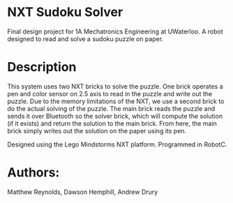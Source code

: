 # NXT Sudoku Solver
Final design project for 1A Mechatronics Engineering at UWaterloo. A robot designed to read and solve a sudoku puzzle on paper.

# Description
This system uses two NXT bricks to solve the puzzle. One brick operates a pen and color sensor on 2.5 axis to read in the puzzle and write out the puzzle. Due to the memory limitations of the NXT, we use a second brick to do the actual solving of the puzzle. The main brick reads the puzzle and sends it over Bluetooth so the solver brick, which will compute the solution (if it exists) and return the solution to the main brick. From here, the main brick simply writes out the solution on the paper using its pen.

Designed using the Lego Mindstorms NXT platform. Programmed in RobotC.

# Authors:
Matthew Reynolds, Dawson Hemphill, Andrew Drury
